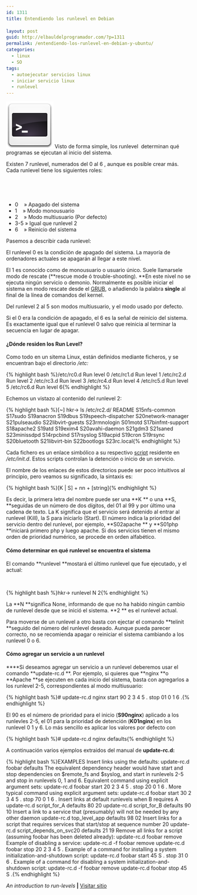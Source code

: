 ```yaml
---
id: 1311
title: Entendiendo los runlevel en Debian

layout: post
guid: http://elbauldelprogramador.com/?p=1311
permalink: /entendiendo-los-runlevel-en-debian-y-ubuntu/
categories:
  - linux
  - SO
tags:
  - autoejecutar servicios linux
  - iniciar servicio linux
  - runlevel
---
```

<img class="alignleft size-full wp-image-836" alt="sh" src="/images/2012/07/sh1.png" width="128" height="128" />  
Visto de forma simple, los runlevel  determinan qué programas se ejecutan al inicio del sistema.

Existen 7 runlevel, numerados del 0 al 6 , aunque es posible crear más. Cada runlevel tiene los siguientes roles:

&nbsp;

&nbsp;

  * 0    » Apagado del sistema
  * 1    » Modo monousuario
  * 2    » Modo multiusuario (Por defecto)
  * 3-5 » Igual que runlevel 2
  * 6    » Reinicio del sistema

Pasemos a describir cada runlevel:  
  
<!--more-->

  
El runlevel 0 es la condición de apagado del sistema. La mayoría de ordenadores actuales se apagarán al llegar a este nivel.

El 1 es conocido como de monousuario o usuario único. Suele llamarsele modo de rescate (**rescue mode ó trouble-shooting). **En este nivel no se ejecuta ningún servicio o demonio. Normalmente es posible iniciar el sistema en modo rescate desde el [GRUB][1], o añadiendo la palabra **single** al final de la línea de comandos del kernel.

Del runlevel 2 al 5 son modos multiusuario, y el modo usado por defecto.

Si el 0 era la condición de apagado, el 6 es la señal de reinicio del sistema. Es exactamente igual que el runlevel 0 salvo que reinicia al terminar la secuencia en lugar de apagar.

#### ¿Dónde residen los Run Level?

Como todo en un sitema Linux, están definidos mediante ficheros, y se encuentran bajo el directorio */etc:*

{% highlight bash %}/etc/rc0.d      Run level 0
/etc/rc1.d       Run level 1
/etc/rc2.d       Run level 2
/etc/rc3.d       Run level 3
/etc/rc4.d       Run level 4
/etc/rc5.d       Run level 5
/etc/rc6.d       Run level 6{% endhighlight %}

Echemos un vistazo al contenido del runlevel 2:

{% highlight bash %}[~]
hkr-&gt; ls /etc/rc2.d/
README      S15nfs-common      S17sudo     S19anacron  S19dbus   S19speech-dispatcher  S20network-manager  S21pulseaudio  S22libvirt-guests  S23rmnologin
S01motd     S17binfmt-support  S18apache2  S19atd      S19exim4  S20avahi-daemon       S21gdm3             S21saned       S23minissdpd
S14rpcbind  S17rsyslog         S19acpid    S19cron     S19rsync  S20bluetooth          S21libvirt-bin      S22bootlogs    S23rc.local{% endhighlight %}

Cada fichero es un enlace simbólico a su respectivo [script][2] residente en */etc/init.d*. Estos scripts controlan la detención o inicio de un servicio.

El nombre de los enlaces de estos directorios puede ser poco intuitivos al principio, pero veamos su significado, la sintaxis es:

{% highlight bash %}[K | S] + nn + [string]{% endhighlight %}

Es decir, la primera letra del nombre puede ser una **K ** o una **S, **seguidas de un número de dos dígitos, del 01 al 99 y por último una cadena de texto. La K significa que el servicio será detenido al entrar al runlevel (Kill), la S para iniciarlo (Start). El número indica la prioridad del servicio dentro del runlevel, por ejemplo, **S02apache ** y **S01php **iniciará primero php y luego apache. Si dos servicios tienen el mismo orden de prioridad numérico, se procede en orden alfabético.

#### Cómo determinar en qué runlevel se encuentra el sistema

El comando **runlevel **mostará el último runlevel que fue ejecutado, y el actual:

&nbsp;

{% highlight bash %}hkr-&gt; runlevel 
N 2{% endhighlight %}

La **N **significa None, informando de que no ha habido ningún cambio de runlevel desde que se inició el sistema. **2 ** es el runlevel actual.

Para moverse de un runlevel a otro basta con ejectar el comando **telinit **seguido del número del runlevel deseado. Aunque pueda parecer correcto, no se recomienda apagar o reiniciar el sistema cambiando a los runlevel 0 o 6.

#### Cómo agregar un servicio a un runlevel

****Si deseamos agregar un servicio a un runlevel deberemos usar el comando **update-rc.d **. Por ejemplo, si quieres que **nginx **o **Apache **se ejecuten en cada inicio del sistema, basta con agregarlos a los runlevel 2-5, correspondientes al modo multiusuario:

{% highlight bash %}# update-rc.d nginx start 90 2 3 4 5 . stop 01 0 1 6 .{% endhighlight %}

El 90 es el número de prioridad para el inicio (**S90nginx**) aplicado a los runlevles 2-5, el 01 para la prioridad de detención (**K01nginx**) en los runlevel 0 1 y 6. Lo más sencillo es aplicar los valores por defecto con

{% highlight bash %}# update-rc.d nginx defaults{% endhighlight %}

A continuación varios ejemplos extraidos del manual de **update-rc.d:**

{% highlight bash %}EXAMPLES
       Insert links using the defaults:
          update-rc.d foobar defaults
       The equivalent dependency header would have start and stop
       dependencies on $remote_fs and $syslog, and start in
       runlevels 2-5 and stop in runlevels 0, 1 and 6.
       Equivalent command using explicit argument sets:
          update-rc.d foobar start 20 2 3 4 5 . stop 20 0 1 6 .
       More typical command using explicit argument sets:
          update-rc.d foobar start 30 2 3 4 5 . stop 70 0 1 6 .
       Insert links at default runlevels when B requires A
          update-rc.d script_for_A defaults 80 20
          update-rc.d script_for_B defaults 90 10
       Insert a link to a service that (presumably) will not be needed by any other daemon
          update-rc.d top_level_app defaults 98 02
       Insert links for a script that requires services that start/stop at sequence number 20
          update-rc.d script_depends_on_svc20 defaults 21 19
       Remove all links for a script (assuming foobar has been deleted already):
          update-rc.d foobar remove
       Example of disabling a service:
          update-rc.d -f foobar remove
          update-rc.d foobar stop 20 2 3 4 5 .
       Example of a command for installing a system initialization-and-shutdown script:
          update-rc.d foobar start 45 S . stop 31 0 6 .
       Example of a command for disabling a system initialization-and-shutdown script:
          update-rc.d -f foobar remove
          update-rc.d foobar stop 45 S .{% endhighlight %}

*An introduction to run-levels* **|** <a href="http://www.debian-administration.org/articles/212" target="_blank">Visitar sitio</a> 



 [1]: http://elbauldelprogramador.com/noticias/grub-customizer-20-personaliza-tu-grub2/ "Grub Customizer 2.0, personaliza tu GRUB2"
 [2]: http://elbauldelprogramador.com/category/script/